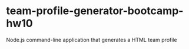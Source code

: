 # team-profile-generator-bootcamp-hw10
Node.js command-line application that generates a HTML team profile
